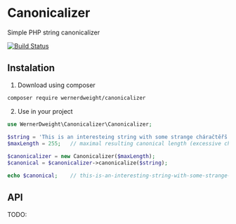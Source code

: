 Canonicalizer
==

Simple PHP string canonicalizer

[![Build Status](https://travis-ci.org/wernerdweight/Canonicalizer.svg?branch=master)](https://travis-ci.org/wernerdweight/Canonicalizer)

Instalation
--

1) Download using composer

```bash
composer require wernerdweight/canonicalizer
```

2) Use in your project

```php
use WernerDweight\Canonicalizer\Canonicalizer;
 
$string = 'This is an interesteing string with some strange cháračtěřš in it. Хорошо?'
$maxLength = 255;   // maximal resulting canonical length (excessive chars will be trimmed)

$canonicalizer = new Canonicalizer($maxLength);
$canonical = $canonicalizer->canonicalize($string);

echo $canonical;    // this-is-an-interesting-string-with-some-strange-characters-in-it-choroso
```

API
--

TODO:
